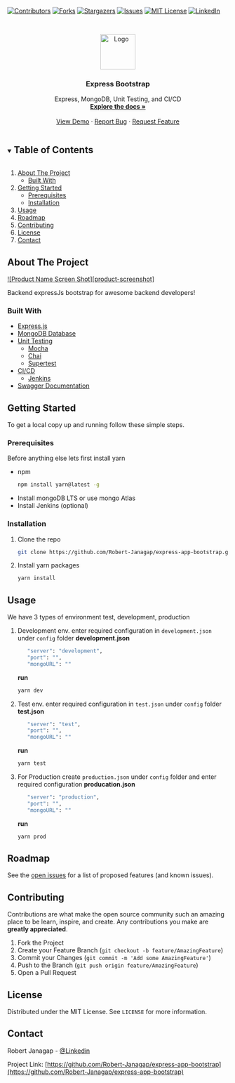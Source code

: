 <!--
*** Thanks for checking out the Best-README-Template. If you have a suggestion
*** that would make this better, please fork the repo and create a pull request
*** or simply open an issue with the tag "enhancement".
*** Thanks again! Now go create something AMAZING! :D
***
***
***
*** To avoid retyping too much info. Do a search and replace for the following:
*** github_username, repo_name, twitter_handle, email, project_title, project_description
-->

<!-- PROJECT SHIELDS -->
<!--
*** I'm using markdown "reference style" links for readability.
*** Reference links are enclosed in brackets [ ] instead of parentheses ( ).
*** See the bottom of this document for the declaration of the reference variables
*** for contributors-url, forks-url, etc. This is an optional, concise syntax you may use.
*** https://www.markdownguide.org/basic-syntax/#reference-style-links
-->

[![Contributors][contributors-shield]][contributors-url]
[![Forks][forks-shield]][forks-url]
[![Stargazers][stars-shield]][stars-url]
[![Issues][issues-shield]][issues-url]
[![MIT License][license-shield]][license-url]
[![LinkedIn][linkedin-shield]][linkedin-url]

<!-- PROJECT LOGO -->
<br />
<p align="center">
  <a href="https://github.com/Robert-Janagap/express-app-bootstrap">
    <img src="images/logo.png" alt="Logo" width="80" height="80">
  </a>

  <h3 align="center">Express Bootstrap</h3>

  <p align="center">
    Express, MongoDB, Unit Testing, and CI/CD
    <br />
    <a href="https://github.com/Robert-Janagap/express-app-bootstrap"><strong>Explore the docs »</strong></a>
    <br />
    <br />
    <a href="https://github.com/Robert-Janagap/express-app-bootstrap">View Demo</a>
    ·
    <a href="https://github.com/Robert-Janagap/express-app-bootstrap/issues">Report Bug</a>
    ·
    <a href="https://github.com/Robert-Janagap/express-app-bootstrap/issues">Request Feature</a>
  </p>
</p>

<!-- TABLE OF CONTENTS -->
<details open="open">
  <summary><h2 style="display: inline-block">Table of Contents</h2></summary>
  <ol>
    <li>
      <a href="#about-the-project">About The Project</a>
      <ul>
        <li><a href="#built-with">Built With</a></li>
      </ul>
    </li>
    <li>
      <a href="#getting-started">Getting Started</a>
      <ul>
        <li><a href="#prerequisites">Prerequisites</a></li>
        <li><a href="#installation">Installation</a></li>
      </ul>
    </li>
    <li><a href="#usage">Usage</a></li>
    <li><a href="#roadmap">Roadmap</a></li>
    <li><a href="#contributing">Contributing</a></li>
    <li><a href="#license">License</a></li>
    <li><a href="#contact">Contact</a></li>
    <!-- <li><a href="#acknowledgements">Acknowledgements</a></li> -->
  </ol>
</details>

<!-- ABOUT THE PROJECT -->

## About The Project

[![Product Name Screen Shot][product-screenshot]](https://example.com)

Backend expressJs bootstrap for awesome backend developers!

### Built With

-   [Express.js](https://expressjs.com/)
-   [MongoDB Database](https://www.mongodb.com/)
-   [Unit Testing](https://en.wikipedia.org/wiki/Unit_testing)
    -   [Mocha](https://mochajs.org/)
    -   [Chai](https://www.chaijs.com/)
    -   [Supertest](https://www.npmjs.com/package/supertest)
-   [CI/CD](https://en.wikipedia.org/wiki/CI/CD)
    -   [Jenkins](https://www.jenkins.io/)
-   [Swagger Documentation](https://swagger.io/)

<!-- GETTING STARTED -->

## Getting Started

To get a local copy up and running follow these simple steps.

### Prerequisites

Before anything else lets first install yarn

-   npm
    ```sh
    npm install yarn@latest -g
    ```
-   Install mongoDB LTS or use mongo Atlas
-   Install Jenkins (optional)

### Installation

1. Clone the repo
    ```sh
    git clone https://github.com/Robert-Janagap/express-app-bootstrap.git
    ```
2. Install yarn packages
    ```sh
    yarn install
    ```

<!-- USAGE EXAMPLES -->

## Usage

We have 3 types of environment test, development, production

1. Development env. enter required configuration in `development.json` under `config` folder
   **development.json**
    ```sh
       "server": "development",
       "port": "",
       "mongoURL": ""
    ```
    **run**
    ```sh
    yarn dev
    ```
2. Test env. enter required configuration in `test.json` under `config` folder
   **test.json**
    ```sh
       "server": "test",
       "port": "",
       "mongoURL": ""
    ```
    **run**
    ```sh
    yarn test
    ```
3. For Production create `production.json` under `config` folder and enter required configuration
   **producation.json**
    ```sh
       "server": "production",
       "port": "",
       "mongoURL": ""
    ```
    **run**
    ```sh
    yarn prod
    ```

<!-- ROADMAP -->

## Roadmap

See the [open issues](https://github.com/Robert-Janagap/express-app-bootstrap/issues) for a list of proposed features (and known issues).

<!-- CONTRIBUTING -->

## Contributing

Contributions are what make the open source community such an amazing place to be learn, inspire, and create. Any contributions you make are **greatly appreciated**.

1. Fork the Project
2. Create your Feature Branch (`git checkout -b feature/AmazingFeature`)
3. Commit your Changes (`git commit -m 'Add some AmazingFeature'`)
4. Push to the Branch (`git push origin feature/AmazingFeature`)
5. Open a Pull Request

<!-- LICENSE -->

## License

Distributed under the MIT License. See `LICENSE` for more information.

<!-- CONTACT -->

## Contact

Robert Janagap - [@Linkedin](https://www.linkedin.com/in/robert-janagap/)

Project Link: [https://github.com/Robert-Janagap/express-app-bootstrap](https://github.com/Robert-Janagap/express-app-bootstrap)

<!-- ACKNOWLEDGEMENTS

## Acknowledgements

-   []()
-   []()
-   []()
 -->

<!-- MARKDOWN LINKS & IMAGES -->
<!-- https://www.markdownguide.org/basic-syntax/#reference-style-links -->

[contributors-shield]: https://img.shields.io/github/contributors/Robert-Janagap/express-app-bootstrap
[contributors-url]: https://github.com/Robert-Janagap/repo/graphs/contributors
[forks-shield]: https://img.shields.io/github/forks/Robert-Janagap/express-app-bootstrap
[forks-url]: https://github.com/github_username/repo/network/members
[stars-shield]: https://img.shields.io/github/stars/Robert-Janagap/express-app-bootstrap
[stars-url]: https://github.com/github_username/repo/stargazers
[issues-shield]: https://img.shields.io/github/issues/Robert-Janagap/express-app-bootstrap
[issues-url]: https://github.com/github_username/repo/issues
[license-shield]: https://img.shields.io/github/license/Robert-Janagap/express-app-bootstrap
[license-url]: https://github.com/github_username/repo/blob/master/LICENSE.txt
[linkedin-shield]: https://img.shields.io/badge/-LinkedIn-black.svg?style=for-the-badge&logo=linkedin&colorB=555
[linkedin-url]: https://www.linkedin.com/in/robert-janagap/
